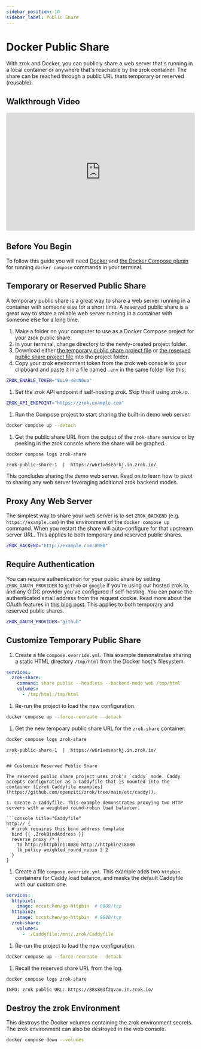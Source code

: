 ```yaml
---
sidebar_position: 10
sidebar_label: Public Share
---
```


# Docker Public Share

With zrok and Docker, you can publicly share a web server that's running in a local container or anywhere that's reachable by the zrok container. The share can be reached through a public URL thats temporary or reserved (reusable).

## Walkthrough Video

<iframe width="100%" height="315" src="https://www.youtube.com/embed/ycov--9ZtB4" title="YouTube video player" frameborder="0" allow="accelerometer; autoplay; clipboard-write; encrypted-media; gyroscope; picture-in-picture; web-share" allowfullscreen></iframe>

## Before You Begin

To follow this guide you will need [Docker](https://docs.docker.com/get-docker/) and [the Docker Compose plugin](https://docs.docker.com/compose/install/) for running `docker compose` commands in your terminal.

## Temporary or Reserved Public Share

A temporary public share is a great way to share a web server running in a container with someone else for a short time. A reserved public share is a great way to share a reliable web server running in a container with someone else for a long time.

1. Make a folder on your computer to use as a Docker Compose project for your zrok public share.
1. In your terminal, change directory to the newly-created project folder.
1. Download either [the temporary public share project file](pathname:///zrok-public-share/compose.yml) or [the reserved public share project file](pathname:///zrok-public-reserved/compose.yml) into the project folder.
1. Copy your zrok environment token from the zrok web console to your clipboard and paste it in a file named `.env` in the same folder like this:

  ```bash title=".env"
  ZROK_ENABLE_TOKEN="8UL9-48rN0ua"
  ```

1. Set the zrok API endpoint if self-hosting zrok. Skip this if using zrok.io.

  ```bash title=".env"
  ZROK_API_ENDPOINT="https://zrok.example.com"
  ```

1. Run the Compose project to start sharing the built-in demo web server.

  ```bash
  docker compose up --detach
  ```

1. Get the public share URL from the output of the `zrok-share` service or by peeking in the zrok console where the share will be graphed.

  ```bash
  docker compose logs zrok-share
  ```

  ```buttonless title="Output"
  zrok-public-share-1  |  https://w6r1vesearkj.in.zrok.io/
  ```

This concludes sharing the demo web server. Read on to learn how to pivot to sharing any web server leveraging additional zrok backend modes.

## Proxy Any Web Server

The simplest way to share your web server is to set `ZROK_BACKEND` (e.g. `https://example.com`) in the environment of the `docker compose up` command. When you restart the share will auto-configure for that upstream server URL. This applies to both temporary and reserved public shares.

```bash title=".env"
ZROK_BACKEND="http://example.com:8080"
```

## Require Authentication

You can require authentication for your public share by setting `ZROK_OAUTH_PROVIDER` to `github` or `google` if you're using our hosted zrok.io, and any OIDC provider you've configured if self-hosting. You can parse the authenticated email address from the request cookie. Read more about the OAuth features in [this blog post](https://blog.openziti.io/the-zrok-oauth-public-frontend). This applies to both temporary and reserved public shares.

```bash title=".env"
ZROK_OAUTH_PROVIDER="github"
```

## Customize Temporary Public Share

1. Create a file `compose.override.yml`. This example demonstrates sharing a static HTML directory `/tmp/html` from the Docker host's filesystem.

  ```yaml title="compose.override.yml"
  services:
    zrok-share:
      command: share public --headless --backend-mode web /tmp/html
      volumes:
        - /tmp/html:/tmp/html
  ```

1. Re-run the project to load the new configuration.

  ```bash
  docker compose up --force-recreate --detach
  ```

1. Get the new tempoary public share URL for the `zrok-share` container.

  ```bash
  docker compose logs zrok-share
  ```

  ```buttonless title="Output"
  zrok-public-share-1  |  https://w6r1vesearkj.in.zrok.io/
    ```

## Customize Reserved Public Share

The reserved public share project uses zrok's `caddy` mode. Caddy accepts configuration as a Caddyfile that is mounted into the container ([zrok Caddyfile examples](https://github.com/openziti/zrok/tree/main/etc/caddy)).

1. Create a Caddyfile. This example demonstrates proxying two HTTP servers with a weighted round-robin load balancer.

  ```console title="Caddyfile"
  http:// {
    # zrok requires this bind address template
    bind {{ .ZrokBindAddress }}
    reverse_proxy /* {
      to http://httpbin1:8080 http://httpbin2:8080
      lb_policy weighted_round_robin 3 2
    }
  }
  ```

1. Create a file `compose.override.yml`. This example adds two `httpbin` containers for Caddy load balance, and masks the default Caddyfile with our custom one.

  ```yaml title="compose.override.yml"
  services:
    httpbin1:
      image: mccutchen/go-httpbin  # 8080/tcp
    httpbin2:
      image: mccutchen/go-httpbin  # 8080/tcp
    zrok-share:
      volumes:
        - ./Caddyfile:/mnt/.zrok/Caddyfile
  ```

1. Re-run the project to load the new configuration.

  ```bash
  docker compose up --force-recreate --detach
  ```

1. Recall the reserved share URL from the log.

  ```bash
  docker compose logs zrok-share
  ```

  ```buttonless title="Output"
  INFO: zrok public URL: https://88s803f2qvao.in.zrok.io/
  ```

## Destroy the zrok Environment

This destroys the Docker volumes containing the zrok environment secrets. The zrok environment can also be destroyed in the web console.

```bash
docker compose down --volumes
```
